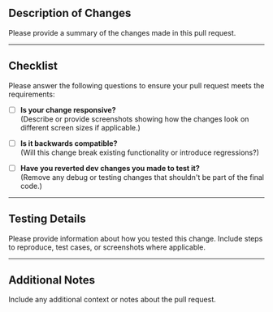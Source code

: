 ## Description of Changes

Please provide a summary of the changes made in this pull request.

---

## Checklist

Please answer the following questions to ensure your pull request meets the requirements:

- [ ] **Is your change responsive?**  
  (Describe or provide screenshots showing how the changes look on different screen sizes if applicable.)

- [ ] **Is it backwards compatible?**  
  (Will this change break existing functionality or introduce regressions?)


- [ ] **Have you reverted dev changes you made to test it?**  
  (Remove any debug or testing changes that shouldn't be part of the final code.)

---

## Testing Details

Please provide information about how you tested this change. Include steps to reproduce, test cases, or screenshots where applicable.

---

## Additional Notes

Include any additional context or notes about the pull request.
